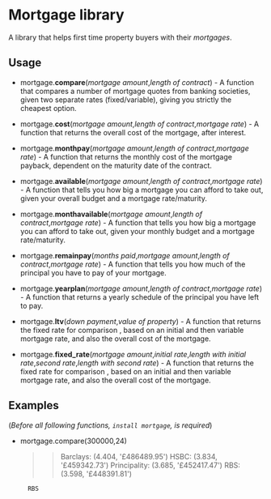 # Mortgage library
A library that helps first time property buyers with their *mortgages*.

## Usage
- mortgage.**compare**(*mortgage amount*,*length of contract*) - A function that compares a number of mortgage quotes from banking societies, given two separate rates (fixed/variable), giving you strictly the cheapest option.

- mortgage.**cost**(*mortgage amount*,*length of contract*,*mortgage rate*) - A function that returns the overall cost of the mortgage, after interest.

- mortgage.**monthpay**(*mortgage amount*,*length of contract*,*mortgage rate*) - A function that returns the monthly cost of the mortgage payback, dependent on the maturity date of the contract.

- mortgage.**available**(*mortgage amount*,*length of contract*,*mortgage rate*) - A function that tells you how big a mortgage you can afford to take out, given your overall budget and a mortgage rate/maturity.

- mortgage.**monthavailable**(*mortgage amount*,*length of contract*,*mortgage rate*) - A function that tells you how big a mortgage you can afford to take out, given your monthly budget and a mortgage rate/maturity.

- mortgage.**remainpay**(*months paid*,*mortgage amount*,*length of contract*,*mortgage rate*) - A function that tells you how much of the principal you have to pay of your mortgage.

- mortgage.**yearplan**(*mortgage amount*,*length of contract*,*mortgage rate*) - A function that returns a yearly schedule of the principal you have left to pay.

- mortgage.**ltv**(*down payment*,*value of property*) - A function that returns the fixed rate for comparison , based on an initial and then variable mortgage rate, and also the overall cost of the mortgage.

- mortgage.**fixed_rate**(*mortgage amount*,*initial rate*,*length with initial rate*,*second rate*,*length with second rate*) - A function that returns the fixed rate for comparison , based on an initial and then variable mortgage rate, and also the overall cost of the mortgage.

## Examples
(*Before all following functions, ```install mortgage```, is required*)

- mortgage.compare(300000,24)
    >>Barclays:     (4.404, '£486489.95')
        HSBC:         (3.834, '£459342.73')
        Principality: (3.685, '£452417.47')
        RBS:          (3.598, '£448391.81')

        RBS